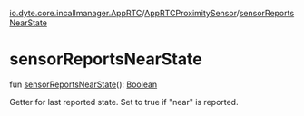 [io.dyte.core.incallmanager.AppRTC](../index.md)/[AppRTCProximitySensor](index.md)/[sensorReportsNearState](sensor-reports-near-state.md)

# sensorReportsNearState


fun [sensorReportsNearState](sensor-reports-near-state.md)(): [Boolean](https://kotlinlang.org/api/latest/jvm/stdlib/kotlin/-boolean/index.html)

Getter for last reported state. Set to true if &quot;near&quot; is reported.
